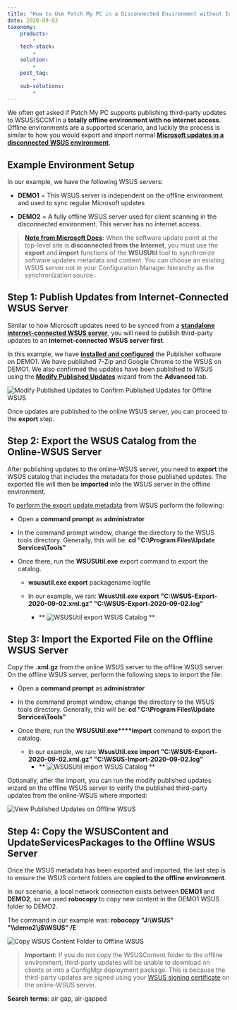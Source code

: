 ```yaml
---
title: "How to Use Patch My PC in a Disconnected Environment without Internet"
date: 2020-09-03
taxonomy:
    products:
        - 
    tech-stack:
        - 
    solution:
        - 
    post_tag:
        - 
    sub-solutions:
        - 
---
```


We often get asked if Patch My PC supports publishing third-party updates to WSUS/SCCM in a **totally offline environment with no internet access**. Offline environments are a supported scenario, and luckily the process is similar to how you would export and import normal **[Microsoft updates in a disconnected WSUS environment](https://docs.microsoft.com/en-us/mem/configmgr/sum/get-started/synchronize-software-updates-disconnected)**.

## Example Environment Setup

In our example, we have the following WSUS servers:

- **DEMO1** = This WSUS server is independent on the offline environment and used to sync regular Microsoft updates

- **DEMO2** = A fully offline WSUS server used for client scanning in the disconnected environment. This server has no internet access.

> **[Note from Microsoft Docs](https://docs.microsoft.com/en-us/mem/configmgr/sum/get-started/synchronize-software-updates-disconnected):** When the software update point at the top-level site is **disconnected from the Internet**, you must use the **export** and **import** functions of the **WSUSUtil** tool to synchronize software updates metadata and content. You can choose an existing WSUS server not in your Configuration Manager hierarchy as the synchronization source.

## Step 1: Publish Updates from Internet-Connected WSUS Server

Similar to how Microsoft updates need to be synced from a **[standalone internet-connected WSUS server](https://docs.microsoft.com/en-us/mem/configmgr/sum/get-started/synchronize-software-updates-disconnected)**, you will need to publish third-party updates to an **internet-connected WSUS server first**.

In this example, we have **[installed and configured](https://docs.microsoft.com/en-us/mem/configmgr/sum/get-started/synchronize-software-updates-disconnected)** the Publisher software on DEMO1. We have published 7-Zip and Google Chrome to the WSUS on DEMO1. We also confirmed the updates have been published to WSUS using the **[Modify Published Updates](/modify-published-third-party-updates-wizard)** wizard from the **Advanced** tab.

![Modify Published Updates to Confirm Published Updates for Offline WSUS](images/Modify-Published-Updates-to-Confirm-Published-Updates-for-Offline-WSUS.png)

Once updates are published to the online WSUS server, you can proceed to the **export** step.

## Step 2: Export the WSUS Catalog from the Online-WSUS Server

After publishing updates to the online-WSUS server, you need to **export** the WSUS catalog that includes the metadata for those published updates. The exported file will then be **imported** into the WSUS server in the offline environment.

To [perform the export update metadata](https://docs.microsoft.com/en-us/mem/configmgr/sum/get-started/synchronize-software-updates-disconnected#to-export-software-updates-metadata-from-the-wsus-database-on-the-export-server) from WSUS perform the following:

- Open a **command prompt** as **administrator**

- In the command prompt window, change the directory to the WSUS tools directory. Generally, this will be: **cd "C:\\Program Files\\Update Services\\Tools"**

- Once there, run the **WSUSUtil.exe** export command to export the catalog.
    - **wsusutil.exe export** packagename logfile
    
    - In our example, we ran: **WsusUtil.exe export "C:\\WSUS-Export-2020-09-02.xml.gz" "C:\\WSUS-Export-2020-09-02.log"**
        - **
            ![WSUSUtil export WSUS Catalog](images/WSUSUtil-export-WSUS-Catalog.png)
            **

## Step 3: Import the Exported File on the Offline WSUS Server

Copy the **.xml.gz** from the online WSUS server to the offline WSUS server. On the offline WSUS server, perform the following steps to import the file:

- Open a **command prompt** as **administrator**

- In the command prompt window, change the directory to the WSUS tools directory. Generally, this will be: **cd "C:\\Program Files\\Update Services\\Tools"**

- Once there, run the **WSUSUtil.exe****import** command to export the catalog.
    - In our example, we ran: **WsusUtil.exe import "C:\\WSUS-Export-2020-09-02.xml.gz" "C:\\WSUS-Import-2020-09-02.log"**
        - **
            ![WSUSUtil import WSUS Catalog](images/WSUSUtil-import-WSUS-Catalog.png)
            **

Optionally, after the import, you can run the modify published updates wizard on the offline WSUS server to verify the published third-party updates from the online-WSUS where imported:

![View Published Updates on Offline WSUS](images/View-Published-Updates-on-Offline-WSUS.png)

## Step 4: Copy the WSUSContent and UpdateServicesPackages to the Offline WSUS Server

Once the WSUS metadata has been exported and imported, the last step is to ensure the WSUS content folders are **copied to the offline environment**.

In our scenario, a local network connection exists between **DEMO1** and **DEMO2**, so we used **robocopy** to copy new content in the DEMO1 WSUS folder to DEMO2.

The command in our example was: **robocopy "J:\\WSUS" "\\\\demo2\\j$\\WSUS" /E**

![Copy WSUS Content Folder to Offline WSUS](images/Copy-WSUS-Content-Folder-to-Offline-WSUS.png)

> **Important:** If you do not copy the WSUSContent folder to the offline environment, third-party updates will be unable to download on clients or into a ConfigMgr deployment package. This is because the third-party updates are signed using your [WSUS signing certificate](/wsus-signing-certificate-options-for-third-party-updates-in-configuration-manager) on the online-WSUS server.

**Search terms**: air gap, air-gapped
